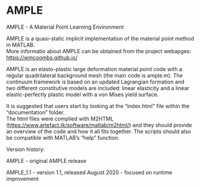 # AMPLE
AMPLE - A Material Point Learning Environment

AMPLE is a quasi-static implicit implementation of the material point method in MATLAB.  
More informatio about AMPLE can be obtained from the project webapges:
https://wmcoombs.github.io/

AMPLE is an elasto-plastic large deformation material point code with a regular quadrilateral background mesh 
(the main code is ample.m).   The continuum framework is based on an updated Lagrangian formation and two 
different constitutive models are included: linear elasticity and a linear elastic-perfectly plastic model 
with a von Mises yield surface.  
 
It is suggested that users start by looking at the “index.html” file within the “documentation” folder.  
The html files were complied with M2HTML (https://www.artefact.tk/software/matlab/m2html/) and they should 
provide  an overview of the code and how it all fits together.  The scripts should also be compatible with 
MATLAB’s “help” function. 

Version history:

AMPLE     - original AMPLE release

AMPLE_1.1 - version 1.1, released August 2020 - focused on runtime improvement
